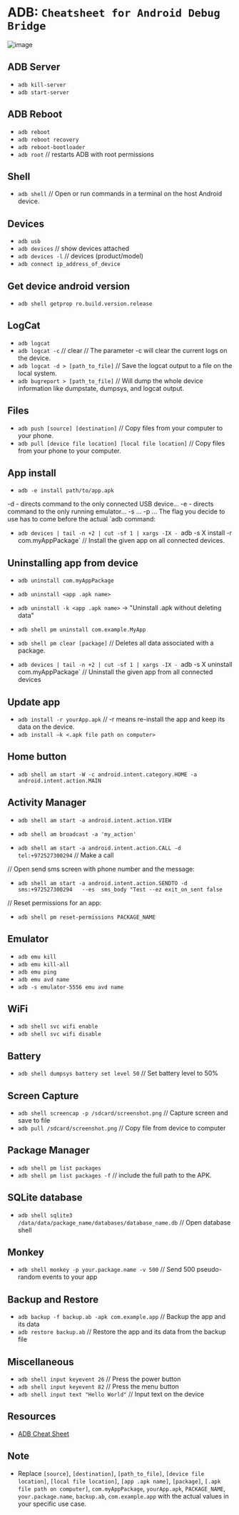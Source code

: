 # ADB: `Cheatsheet for Android Debug Bridge`
![image](https://github.com/TechnologyMediaorg/LearnSheet/assets/111997815/770fe417-3d68-4099-b9cc-40635f9fe3b0)

## ADB Server
- `adb kill-server`
- `adb start-server` 

## ADB Reboot
- `adb reboot`
- `adb reboot recovery` 
- `adb reboot-bootloader`
- `adb root` // restarts ADB with root permissions

## Shell
- `adb shell` // Open or run commands in a terminal on the host Android device.

## Devices
- `adb usb`
- `adb devices` // show devices attached
- `adb devices -l` // devices (product/model)
- `adb connect ip_address_of_device`

## Get device android version
- `adb shell getprop ro.build.version.release` 

## LogCat
- `adb logcat`
- `adb logcat -c` // clear // The parameter -c will clear the current logs on the device.
- `adb logcat -d > [path_to_file]` // Save the logcat output to a file on the local system.
- `adb bugreport > [path_to_file]` // Will dump the whole device information like dumpstate, dumpsys, and logcat output.

## Files
- `adb push [source] [destination]` // Copy files from your computer to your phone.
- `adb pull [device file location] [local file location]` // Copy files from your phone to your computer.

## App install
- `adb -e install path/to/app.apk`

-d                        - directs command to the only connected USB device...
-e                        - directs command to the only running emulator...
-s <serial number>        ...
-p <product name or path> ...
The flag you decide to use has to come before the actual `adb command:

- `adb devices | tail -n +2 | cut -sf 1 | xargs -IX - `adb -s X install -r com.myAppPackage` // Install the given app on all connected devices.

## Uninstalling app from device
- `adb uninstall com.myAppPackage`
- `adb uninstall <app .apk name>`
- `adb uninstall -k <app .apk name>` -> "Uninstall .apk without deleting data"

- `adb shell pm uninstall com.example.MyApp`
- `adb shell pm clear [package]` // Deletes all data associated with a package.

- `adb devices | tail -n +2 | cut -sf 1 | xargs -IX - `adb -s X uninstall com.myAppPackage` // Uninstall the given app from all connected devices

## Update app
- `adb install -r yourApp.apk` // -r means re-install the app and keep its data on the device.
- `adb install –k <.apk file path on computer>` 

## Home button
- `adb shell am start -W -c android.intent.category.HOME -a android.intent.action.MAIN`

## Activity Manager
- `adb shell am start -a android.intent.action.VIEW`
- `adb shell am broadcast -a 'my_action'`

- `adb shell am start -a android.intent.action.CALL -d tel:+972527300294` // Make a call

// Open send sms screen with phone number and the message:
- `adb shell am start -a android.intent.action.SENDTO -d sms:+972527300294   --es  sms_body "Test --ez exit_on_sent false`

// Reset permissions for an app:
- `adb shell pm reset-permissions PACKAGE_NAME`

## Emulator
- `adb emu kill`
- `adb emu kill-all`
- `adb emu ping`
- `adb emu avd name`
- `adb -s emulator-5556 emu avd name`

## WiFi
- `adb shell svc wifi enable`
- `adb shell svc wifi disable`

## Battery
- `adb shell dumpsys battery set level 50` // Set battery level to 50%

## Screen Capture
- `adb shell screencap -p /sdcard/screenshot.png` // Capture screen and save to file
- `adb pull /sdcard/screenshot.png` // Copy file from device to computer

## Package Manager
- `adb shell pm list packages`
- `adb shell pm list packages -f` // include the full path to the APK.

## SQLite database
- `adb shell sqlite3 /data/data/package_name/databases/database_name.db` // Open database shell

## Monkey
- `adb shell monkey -p your.package.name -v 500` // Send 500 pseudo-random events to your app

## Backup and Restore
- `adb backup -f backup.ab -apk com.example.app` // Backup the app and its data
- `adb restore backup.ab` // Restore the app and its data from the backup file

## Miscellaneous
- `adb shell input keyevent 26` // Press the power button
- `adb shell input keyevent 82` // Press the menu button
- `adb shell input text "Hello World"` // Input text on the device

## Resources
- [ADB Cheat Sheet](https://devhints.io/adb)

## Note
- Replace `[source]`, `[destination]`, `[path_to_file]`, `[device file location]`, `[local file location]`, `[app .apk name]`, `[package]`, `[.apk file path on computer]`, `com.myAppPackage`, `yourApp.apk`, `PACKAGE_NAME`, `your.package.name`, `backup.ab`, `com.example.app` with the actual values in your specific use case.

